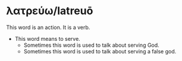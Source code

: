 # λατρεύω/latreuō
This word is an action. It is a verb. 

* This word means to serve.
    * Sometimes this word is used to talk about serving God.
    * Sometimes this word is used to talk about serving a false god.
